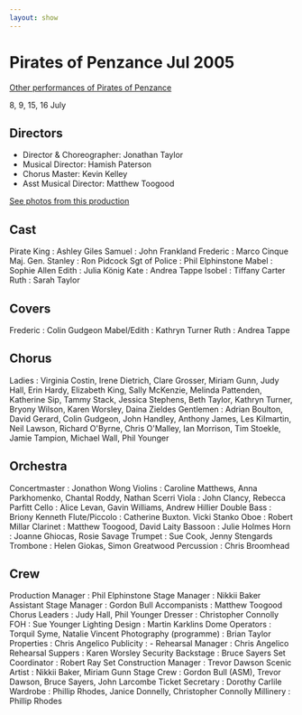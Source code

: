 ```yaml
---
layout: show
---
```

# Pirates of Penzance Jul 2005

[Other performances of Pirates of Penzance](../pirates.html)

8, 9, 15, 16 July

## Directors

* Director & Choreographer: Jonathan Taylor
* Musical Director: Hamish Paterson
* Chorus Master: Kevin Kelley
* Asst Musical Director: Matthew Toogood

[See photos from this production](2pirates_photos.html)

## Cast
Pirate King
: Ashley Giles
Samuel
: John Frankland
Frederic
: Marco Cinque
Maj. Gen. Stanley
: Ron Pidcock
Sgt of Police
: Phil Elphinstone
Mabel
: Sophie Allen
Edith
: Julia König
Kate
: Andrea Tappe
Isobel
: Tiffany Carter
Ruth
: Sarah Taylor

## Covers
Frederic
: Colin Gudgeon
Mabel/Edith
: Kathryn Turner
Ruth
: Andrea Tappe

## Chorus
Ladies
: Virginia Costin, Irene Dietrich, Clare Grosser, Miriam Gunn, Judy Hall, Erin Hardy, Elizabeth King, Sally McKenzie, Melinda Pattenden, Katherine Sip, Tammy Stack, Jessica Stephens, Beth Taylor, Kathryn Turner, Bryony Wilson, Karen Worsley, Daina Zieldes
Gentlemen
: Adrian Boulton, David Gerard, Colin Gudgeon, John Handley, Anthony James, Les Kilmartin, Neil Lawson, Richard O'Byrne, Chris O'Malley, Ian Morrison, Tim Stoekle, Jamie Tampion, Michael Wall, Phil Younger

## Orchestra
Concertmaster
: Jonathon Wong
Violins
: Caroline Matthews, Anna Parkhomenko, Chantal Roddy, Nathan Scerri
Viola
: John Clancy, Rebecca Parfitt
Cello
: Alice Levan, Gavin Williams, Andrew Hillier
Double Bass
: Briony Kenneth
Flute/Piccolo
: Catherine Buxton.  Vicki Stanko
Oboe
: Robert Millar
Clarinet
: Matthew Toogood, David Laity
Bassoon
: Julie Holmes
Horn
: Joanne Ghiocas, Rosie Savage
Trumpet
: Sue Cook, Jenny Stengards
Trombone
: Helen Giokas, Simon Greatwood
Percussion
: Chris Broomhead

## Crew
Production Manager
: Phil Elphinstone
Stage Manager
: Nikkii Baker
Assistant Stage Manager
: Gordon Bull
Accompanists
: Matthew Toogood
Chorus Leaders
: Judy Hall, Phil Younger
Dresser
: Christopher Connolly
FOH
: Sue Younger
Lighting Design
: Martin Karklins
Dome Operators
: Torquil Syme, Natalie Vincent
Photography (programme)
: Brian Taylor
Properties
: Chris Angelico
Publicity
: -
Rehearsal Manager
: Chris Angelico
Rehearsal Suppers
: Karen Worsley
Security Backstage
: Bruce Sayers
Set Coordinator
: Robert Ray
Set Construction Manager
: Trevor Dawson
Scenic Artist
: Nikkii Baker, Miriam Gunn
Stage Crew
: Gordon Bull (ASM), Trevor Dawson, Bruce Sayers, John Larcombe
Ticket Secretary
: Dorothy Carlile
Wardrobe
: Phillip Rhodes, Janice Donnelly, Christopher Connolly
Millinery
: Phillip Rhodes
